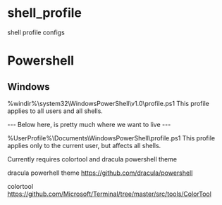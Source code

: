 # shell_profile
shell profile configs

# Powershell
## Windows
%windir%\system32\WindowsPowerShell\v1.0\profile.ps1 
This profile applies to all users and all shells.

--- Below here, is pretty much where we want to live ---

%UserProfile%\Documents\WindowsPowerShell\profile.ps1 
This profile applies only to the current user, but affects all shells.

Currently requires colortool and dracula powershell theme

dracula powerhell theme
https://github.com/dracula/powershell

colortool
https://github.com/Microsoft/Terminal/tree/master/src/tools/ColorTool
